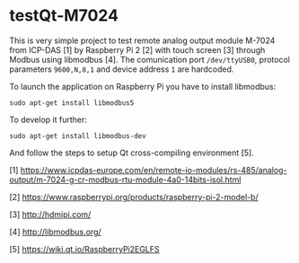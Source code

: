 # testQt-M7024
This is very simple project to test remote analog output module M-7024 from ICP-DAS [1] by Raspberry Pi 2 [2] with touch screen [3] through Modbus using libmodbus [4]. The comunication port ```/dev/ttyUSB0```, protocol parameters ```9600,N,8,1``` and device address ```1``` are hardcoded.

To launch the application on Raspberry Pi you have to install libmodbus:
```
sudo apt-get install libmodbus5
```

To develop it further:
```
sudo apt-get install libmodbus-dev
```

And follow the steps to setup Qt cross-compiling environment [5].

[1] https://www.icpdas-europe.com/en/remote-io-modules/rs-485/analog-output/m-7024-g-cr-modbus-rtu-module-4a0-14bits-isol.html

[2] https://www.raspberrypi.org/products/raspberry-pi-2-model-b/

[3] http://hdmipi.com/

[4] http://libmodbus.org/

[5] https://wiki.qt.io/RaspberryPi2EGLFS
